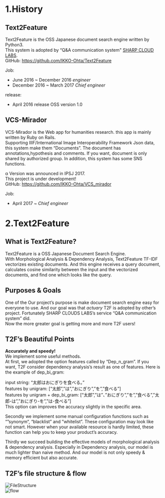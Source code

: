 1.History
===
## Text2Feature
Text2Feature is the OSS Japanese document search engine written by Python3.  
This system is adopted by “Q&A communication system" [SHARP CLOUD LABS](http://qac.cloudlabs.sharp.co.jp/).  
GitHub: https://github.com/IKKO-Ohta/Text2Feature  

Job:
 - June 2016 ~ December	2016 	*engineer*  
 - December 2016 ~ March 2017 	*Chief engineer*  

release:
 - April 2016	release OSS version 1.0  

## VCS-Mirador
VCS-Mirador is the Web app for humanities research. 
this app is mainly written by Ruby on Rails.  
Supporting IIIF/International Image Interoperability Framework Json data, this system make them “Documents”. The document has annotations,hypothesis and comments. If you want, document is only shared by authorized group. In addition, this system has some SNS functions.  

α Version was announced in IPSJ 2017.  
This project is under development!  
GitHub: https://github.com/IKKO-Ohta/VCS_mirador  

Job:
 - April 2017 ~ 	*Chief engineer*  


2.Text2Feature
===

## What is Text2Feature?  
Text2Feature is a OSS Japanese Document Search Engine.  
With Morphological Analysis & Dependency Analysis, Text2Feature TF-IDF vectorizes existing documents. And this engine receives a query document, calculates cosine similarity between the input and the vectorized documents, and find one which looks like the query.  

## Purposes & Goals  
One of the Our project’s purpose is make document search engine easy for everyone to use. And our goal was that *actuary* T2F is adopted by other’s project. Fortunately SHARP CLOUDS LABS’s service “Q&A communication system” did.   
Now the more greater goal is getting more and more T2F users!

## T2F’s Beautiful Points  
**Accurately and speedy!**  
We implement some useful methods.  
At first, we adopted the option features called by “Dep_n_gram”. If you want, T2F consider dependency analysis’s result as one of features. Here is the example of dep_bi_gram:  

input string: “太郎はおにぎりを食べる。”   
features by unigram: [“太郎”,”は”,”おにぎり”,”を”,”食べる”]  
features by unigram + dep_bi_gram: [“太郎”,”は”、”おにぎり”,”を”,”食べる”,”太郎-は”,”おにぎり-を”,”は-食べる”]  
This option can improves the accuracy slightly in the specific area.  

Secondly we implement some manual configuration functions such as “”synonym“, “blacklist” and ”whitelist”. These configuration may look like not smart. However when your available resource is hardly limited, these function can help you to keep your product’s accuracy.  

Thirdly we succeed building the effective models of morphological analysis & dependency analysis. Especially in Dependency analysis, our model is much lighter than naive method. And our model is not only speedy & memory efficient but also accurate.  

## T2F’s file structure & flow
![FileStructure](https://github.com/IKKO-Ohta/others/blob/master/t2f_structure.png)  
![flow](https://github.com/IKKO-Ohta/others/blob/master/vectorize.png)  


[//]: # (These are reference links used in the body of this note and get stripped out when the markdown processor does its job. There is no need to format nicely because it shouldn't be seen. Thanks SO - http://stackoverflow.com/questions/4823468/store-comments-in-markdown-syntax)


   [dill]: <https://github.com/joemccann/dillinger>
   [git-repo-url]: <https://github.com/joemccann/dillinger.git>
   [john gruber]: <http://daringfireball.net>
   [df1]: <http://daringfireball.net/projects/markdown/>
   [markdown-it]: <https://github.com/markdown-it/markdown-it>
   [Ace Editor]: <http://ace.ajax.org>
   [node.js]: <http://nodejs.org>
   [Twitter Bootstrap]: <http://twitter.github.com/bootstrap/>
   [jQuery]: <http://jquery.com>
   [@tjholowaychuk]: <http://twitter.com/tjholowaychuk>
   [express]: <http://expressjs.com>
   [AngularJS]: <http://angularjs.org>
   [Gulp]: <http://gulpjs.com>

   [PlDb]: <https://github.com/joemccann/dillinger/tree/master/plugins/dropbox/README.md>
   [PlGh]: <https://github.com/joemccann/dillinger/tree/master/plugins/github/README.md>
   [PlGd]: <https://github.com/joemccann/dillinger/tree/master/plugins/googledrive/README.md>
   [PlOd]: <https://github.com/joemccann/dillinger/tree/master/plugins/onedrive/README.md>
   [PlMe]: <https://github.com/joemccann/dillinger/tree/master/plugins/medium/README.md>
   [PlGa]: <https://github.com/RahulHP/dillinger/blob/master/plugins/googleanalytics/README.md>
